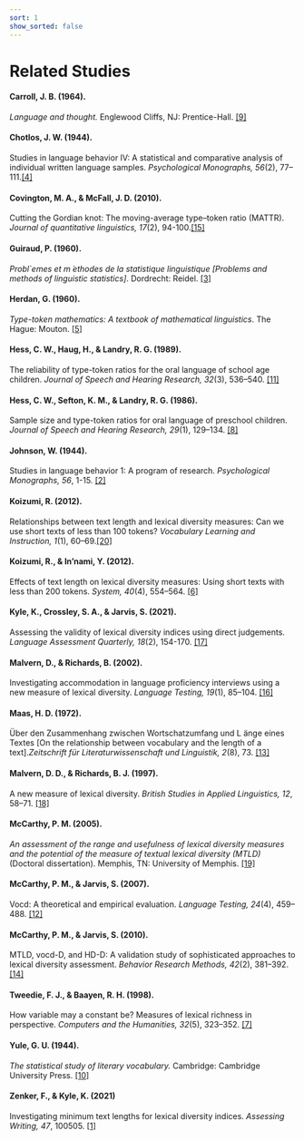 ```yaml
---
sort: 1
show_sorted: false
---
```


# Related Studies

#### Carroll, J. B. (1964).
*Language and thought.* Englewood Cliffs, NJ: Prentice-Hall. [[9]](https://scholar.google.com/scholar_lookup?title=Language%20and%20thought&author=J.B.%20Carroll&publication_year=1964)

#### Chotlos, J. W. (1944).
Studies in language behavior IV: A statistical and comparative analysis of individual written language samples. *Psychological Monographs, 56*(2),
77–111.[[4]](https://psycnet.apa.org/fulltext/2011-16010-004.pdf)

#### Covington, M. A., & McFall, J. D. (2010).
Cutting the Gordian knot: The moving-average type–token ratio (MATTR). *Journal of quantitative linguistics, 17*(2), 94-100.[[15]](https://www.tandfonline.com/doi/abs/10.1080/09296171003643098)

#### Guiraud, P. (1960).
*Probl`emes et m ́ethodes de la statistique linguistique [Problems and methods of linguistic statistics]*. Dordrecht: Reidel. [[3]](https://scholar.google.com/scholar_lookup?title=Problèmes%20et%20méthodes%20de%20la%20statistique%20linguistique%20%5BProblems%20and%20methods%20of%20linguistic%20statistics%5D&author=P.%20Guiraud&publication_year=1960)

#### Herdan, G. (1960).
*Type-token mathematics: A textbook of mathematical linguistics*. The Hague: Mouton. [[5]](https://scholar.google.com/scholar_lookup?title=Type-token%20mathematics%3A%20A%20textbook%20of%20mathematical%20linguistics&author=G.%20Herdan&publication_year=1960)

#### Hess, C. W., Haug, H., & Landry, R. G. (1989).
The reliability of type-token ratios for the oral language of school age children. *Journal of Speech and Hearing Research, 32*(3), 536–540. [[11]](https://pubs.asha.org/doi/10.1044/jshr.3203.536)

#### Hess, C. W., Sefton, K. M., & Landry, R. G. (1986).
Sample size and type-token ratios for oral language of preschool children. *Journal of Speech and Hearing Research, 29*(1), 129–134. [[8]](https://pubs.asha.org/doi/10.1044/jshr.2901.129)

#### Johnson, W. (1944).
Studies in language behavior 1: A program of research. *Psychological Monographs, 56*, 1-15. [[2]](https://psycnet.apa.org/fulltext/2011-16010-001.pdf)

#### Koizumi, R. (2012).
Relationships between text length and lexical diversity measures: Can we use short texts of less than 100 tokens? *Vocabulary Learning and Instruction, 1*(1), 60–69.[[20]](http://www.vli-journal.org/issues/01.1/issue01.1.10.html)

#### Koizumi, R., & In’nami, Y. (2012).
Effects of text length on lexical diversity measures: Using short texts with less than 200 tokens. *System, 40*(4), 554–564. [[6]](https://www.sciencedirect.com/science/article/pii/S0346251X12000887?via%3Dihub)

#### Kyle, K., Crossley, S. A., & Jarvis, S. (2021).
Assessing the validity of lexical diversity indices using direct judgements. *Language Assessment Quarterly, 18*(2), 154-170. [[17]](https://www.tandfonline.com/doi/full/10.1080/15434303.2020.1844205)

#### Malvern, D., & Richards, B. (2002).
Investigating accommodation in language proficiency interviews using a new measure of lexical diversity. *Language Testing, 19*(1), 85–104. [[16]](https://journals.sagepub.com/doi/10.1191/0265532202lt221oa)

#### Maas, H. D. (1972).
Über den Zusammenhang zwischen Wortschatzumfang und L ̈ange eines Textes [On the relationship between vocabulary and the length of a text].*Zeitschrift für Literaturwissenschaft und Linguistik, 2*(8), 73. [[13]](https://www.proquest.com/openview/ef789d09940e4fe1243a5c679a49de76/1/advanced)

#### Malvern, D. D., & Richards, B. J. (1997).
A new measure of lexical diversity. *British Studies in Applied Linguistics, 12*, 58–71.
[[18]](https://scholar.google.com/scholar?hl=ko&as_sdt=0%2C38&q=A+new+measure+of+lexical+diversity.+*British+Studies+in+Applied+Linguistics&btnG=)

#### McCarthy, P. M. (2005).
*An assessment of the range and usefulness of lexical diversity measures and the potential of the measure of textual lexical diversity (MTLD)* (Doctoral dissertation). Memphis, TN: University of Memphis. [[19]](https://www.aaai.org/ocs/index.php/FLAIRS/2010/paper/view/1283)

#### McCarthy, P. M., & Jarvis, S. (2007).
Vocd: A theoretical and empirical evaluation. *Language Testing, 24*(4), 459–488. [[12]](https://journals.sagepub.com/doi/10.1177/0265532207080767)

#### McCarthy, P. M., & Jarvis, S. (2010).
MTLD, vocd-D, and HD-D: A validation study of sophisticated approaches to lexical diversity assessment. *Behavior Research Methods, 42*(2), 381–392. [[14]](https://link.springer.com/article/10.3758%2FBRM.42.2.381)

#### Tweedie, F. J., & Baayen, R. H. (1998).
How variable may a constant be? Measures of lexical richness in perspective. *Computers and the Humanities, 32*(5), 323–352. [[7]](https://link.springer.com/article/10.1023%2FA%3A1001749303137)

#### Yule, G. U. (1944).
*The statistical study of literary vocabulary.* Cambridge: Cambridge University Press. [[10]](https://scholar.google.com/scholar_lookup?title=The%20statistical%20study%20of%20literary%20vocabulary&author=G.U.%20Yule&publication_year=1944)

#### Zenker, F., & Kyle, K. (2021)
Investigating minimum text lengths for lexical diversity indices. *Assessing Writing, 47*, 100505. [[1]](https://www.sciencedirect.com/science/article/pii/S1075293520300660?casa_token=5idiJdzo-EgAAAAA:uEW6GcL5DgURMVTQkZ48sOukpXURAMiwOtARDnQJ1mFTdwM_XqymVTkRdYyulAacZ_1xiQ)
